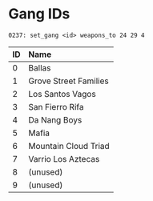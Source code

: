 # Gang IDs

```text
0237: set_gang <id> weapons_to 24 29 4
```

| ID | Name |
| :--- | :--- |
| 0 | Ballas |
| 1 | Grove Street Families |
| 2 | Los Santos Vagos |
| 3 | San Fierro Rifa |
| 4 | Da Nang Boys |
| 5 | Mafia |
| 6 | Mountain Cloud Triad |
| 7 | Varrio Los Aztecas |
| 8 | \(unused\) |
| 9 | \(unused\) |



